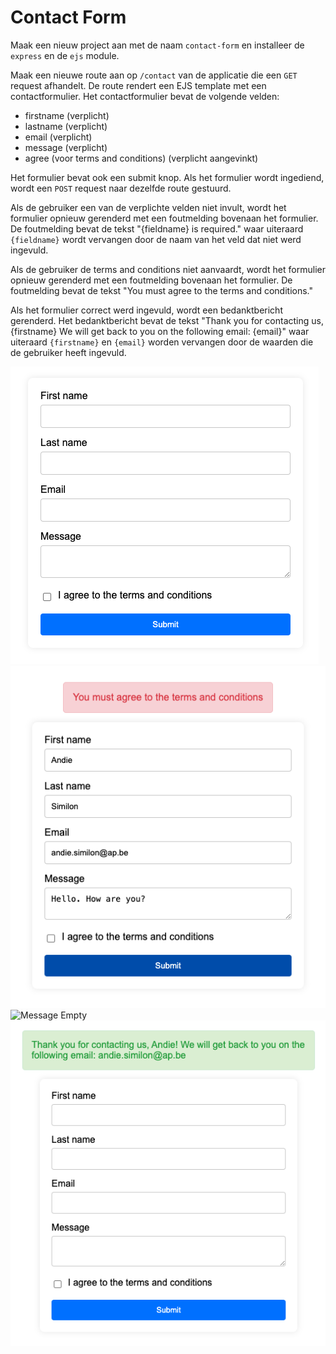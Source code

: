 # Contact Form

Maak een nieuw project aan met de naam `contact-form` en installeer de `express` en de `ejs` module.

Maak een nieuwe route aan op `/contact` van de applicatie die een `GET` request afhandelt. De route rendert een EJS template met een contactformulier. Het contactformulier bevat de volgende velden:

* firstname (verplicht)
* lastname (verplicht)
* email (verplicht)
* message (verplicht)
* agree (voor terms and conditions) (verplicht aangevinkt)

Het formulier bevat ook een submit knop. Als het formulier wordt ingediend, wordt een `POST` request naar dezelfde route gestuurd.

Als de gebruiker een van de verplichte velden niet invult, wordt het formulier opnieuw gerenderd met een foutmelding bovenaan het formulier. De foutmelding bevat de tekst "{fieldname} is required." waar uiteraard `{fieldname}` wordt vervangen door de naam van het veld dat niet werd ingevuld.

Als de gebruiker de terms and conditions niet aanvaardt, wordt het formulier opnieuw gerenderd met een foutmelding bovenaan het formulier. De foutmelding bevat de tekst "You must agree to the terms and conditions."

Als het formulier correct werd ingevuld, wordt een bedanktbericht gerenderd. Het bedanktbericht bevat de tekst "Thank you for contacting us, {firstname} We will get back to you on the following email: {email}" waar uiteraard `{firstname}` en `{email}` worden vervangen door de waarden die de gebruiker heeft ingevuld.

![Contact form](../../../.gitbook/assets/contact.png) ![Terms and conditions](../../../.gitbook/assets/tos.png) ![Message Empty](../../../.gitbook/assets/message\_empty.png) ![Ok](../../../.gitbook/assets/ok.png)
